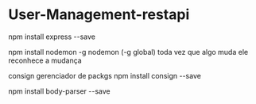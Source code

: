 # User-Management-restapi
 


npm install express --save


npm install nodemon -g
nodemon (-g global)
toda vez que algo muda ele reconhece a mudança

consign
gerenciador de packgs
npm install consign --save

npm install body-parser --save